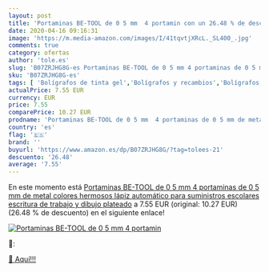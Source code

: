 ```yaml
---
layout: post
title: 'Portaminas BE-TOOL de 0 5 mm  4 portamin con un 26.48 % de descuento'
date: 2020-04-16 09:16:31
image: 'https://m.media-amazon.com/images/I/41tqvtjXRcL._SL400_.jpg'
comments: true
category: ofertas
author: 'tole.es'
slug: 'B07ZRJHG8G-es Portaminas BE-TOOL de 0 5 mm 4 portaminas de 0 5 mm de...'
sku: 'B07ZRJHG8G-es'
tags: [ 'Bolígrafos de tinta gel','Bolígrafos y recambios','Bolígrafos, lápices y útiles de escritura','Oficina y papelería','Recambios para bolígrafos y plumas','lápiz','portaminas', ]
actualPrice: 7.55 EUR
currency: EUR
price: 7.55
comparePrice: 10.27 EUR
prodname: 'Portaminas BE-TOOL de 0 5 mm  4 portaminas de 0 5 mm de metal  colores hermosos  lápiz automático para suministros escolares  escritura de trabajo y dibujo  plateado'
country: 'es'
flag: '🇪🇸'
brand: ''
buyurl: 'https://www.amazon.es/dp/B07ZRJHG8G/?tag=tolees-21'
descuento: '26.48'
average: '7.55'
---
```


En este momento está [Portaminas BE-TOOL de 0 5 mm  4 portaminas de 0 5 mm de metal  colores hermosos  lápiz automático para suministros escolares  escritura de trabajo y dibujo  plateado](https://www.amazon.es/dp/B07ZRJHG8G/?tag=tolees-21) a 7.55 EUR (original: 10.27 EUR) (26.48 %  de descuento) en el siguiente enlace!

[![Portaminas BE-TOOL de 0 5 mm  4 portamin](https://m.media-amazon.com/images/I/41tqvtjXRcL._SL400_.jpg)](https://www.amazon.es/dp/B07ZRJHG8G/?tag=tolees-21)

🔎:


[🛒 Aquí!!!](https://www.amazon.es/dp/B07ZRJHG8G/?tag=tolees-21)
